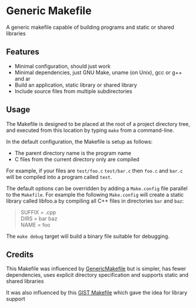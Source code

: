 Generic Makefile
================

A generic makefile capable of building programs and static or shared libraries

## Features

- Minimal configuration, should just work
- Minimal dependencies, just GNU Make, uname (on Unix), gcc or g++ and ar
- Build an application, static library or shared library
- Include source files from multiple subdirectories

## Usage

The Makefile is designed to be placed at the root of a project directory tree, and executed from this location by typing `make` from a command-line.

In the default configuration, the Makefile is setup as follows:

- The parent directory name is the program name
- C files from the current directory only are compiled

For example, if your files are `test/foo.c` `test/bar.c` then `foo.c` and `bar.c` will be compiled into a program called `test`.

The default options can be overridden by adding a `Make.config` file parallel to the `Makefile`. For example the following `Make.config` will create a static library called libfoo.a by compiling all C++ files in directories `bar` and `baz`:

> SUFFIX = .cpp  
> DIRS = bar baz  
> NAME = foo

The `make debug` target will build a binary file suitable for debugging.

## Credits

This Makefile was influenced by [GenericMakefile](https://github.com/mbcrawfo/GenericMakefile) but is simpler, has fewer dependencies, uses explicit directory specification and supports static and shared libraries

It was also influenced by this [GIST Makefile](https://gist.github.com/mkhl/159461) which gave the idea for library support

